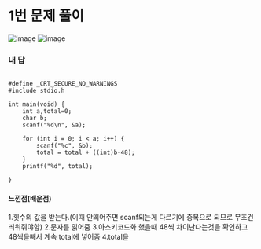 # 1번 문제 풀이
![image](https://user-images.githubusercontent.com/81015704/119144261-787ef380-ba83-11eb-93d5-92fe8ede4ac3.png)
![image](https://user-images.githubusercontent.com/81015704/119144412-99474900-ba83-11eb-94e6-b06d21d477fe.png)

### 내 답
<pre><code>
#define _CRT_SECURE_NO_WARNINGS
#include stdio.h

int main(void) {
	int a,total=0;
	char b;
	scanf("%d\n", &a);

	for (int i = 0; i < a; i++) {
		scanf("%c", &b);
		total = total + ((int)b-48);
	}
	printf("%d", total);

}
</code></pre>


#### 느낀점(배운점)
1.횟수의 값을 받는다.(이때 안띄어주면 scanf되는게 다르기에 중복으로 되므로 무조건 띄워줘야함)
2.문자를 읽어줌
3.아스키코드화 했을때 48씩 차이난다는것을 확인하고 48씩을빼서 계속 total에 넣어줌
4.total을 
